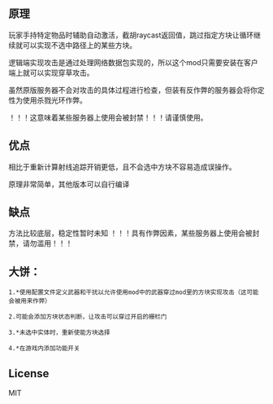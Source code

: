 ## 原理
玩家手持特定物品时辅助自动激活，截胡raycast返回值，跳过指定方块让循环继续就可以实现不选中路径上的某些方块。

逻辑端实现攻击是通过处理网络数据包实现的，所以这个mod只需要安装在客户端上就可以实现穿草攻击。

虽然原版服务器不会对攻击的具体过程进行检查，但装有反作弊的服务器会将你定性为使用杀戮光环作弊。

！！！这意味着某些服务器上使用会被封禁！！！请谨慎使用。

## 优点
相比于重新计算射线追踪开销更低，且不会选中方块不容易造成误操作。

原理非常简单，其他版本可以自行编译

## 缺点
方法比较底层，稳定性暂时未知
！！！具有作弊因素，某些服务器上使用会被封禁，请勿滥用！！！

## 大饼：
    1.*使用配置文件定义武器和干扰以允许使用mod中的武器穿过mod里的方块实现攻击（这可能会被用来作弊）
    
    2.可能会添加方块状态判断，让攻击可以穿过开启的栅栏门

    3.*未选中实体时，重新使能方块选择
    
    4.*在游戏内添加功能开关

## License

MIT
